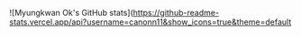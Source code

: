 ![Myungkwan Ok's GitHub stats](https://github-readme-stats.vercel.app/api?username=canonn11&show_icons=true&theme=default